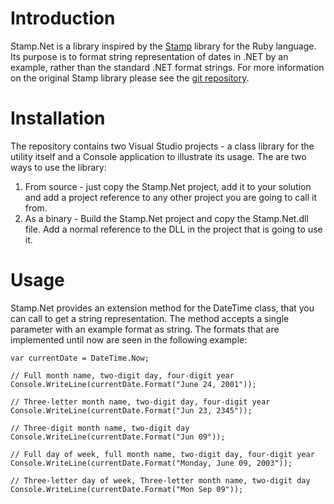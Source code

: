 Introduction
============
Stamp.Net is a library inspired by the [Stamp][stamp_src] library for the Ruby language. Its purpose is to format string representation of dates in .NET by an example, rather than the standard .NET format strings. For more information on the original Stamp library please see the [git repository][stamp_src].
	
Installation
============
The repository contains two Visual Studio projects - a class library for the utility itself and a Console application to illustrate its usage. The are two ways to use the library:

1. From source - just copy the Stamp.Net project, add it to your solution and add a project reference to any other project you are going to call it from.
2. As a binary - Build the Stamp.Net project and copy the Stamp.Net.dll file. Add a normal reference to the DLL in the project that is going to use it.

Usage
=====

Stamp.Net provides an extension method for the DateTime class, that you can call to get a string representation. The method accepts a single parameter with an example format as string. The formats that are implemented until now are seen in the following example:

    var currentDate = DateTime.Now;
    
	// Full month name, two-digit day, four-digit year
    Console.WriteLine(currentDate.Format("June 24, 2001"));
	
	// Three-letter month name, two-digit day, four-digit year
    Console.WriteLine(currentDate.Format("Jun 23, 2345"));
	
	// Three-digit month name, two-digit day
    Console.WriteLine(currentDate.Format("Jun 09"));
	
	// Full day of week, full month name, two-digit day, four-digit year
    Console.WriteLine(currentDate.Format("Monday, June 09, 2003"));
	
	// Three-letter day of week, Three-letter month name, two-digit day
	Console.WriteLine(currentDate.Format("Mon Sep 09"));

  [stamp_src]: https://github.com/jeremyw/stamp